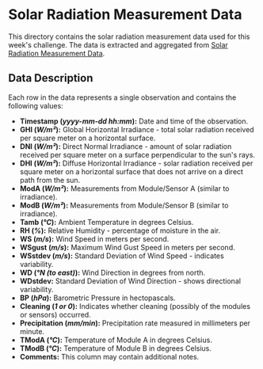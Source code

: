 # Solar Radiation Measurement Data

This directory contains the solar radiation measurement data used for this week's challenge. The data is extracted and aggregated from [Solar Radiation Measurement Data](https://energydata.info/dataset/?q=Solar+Radiation+Measurement&vocab_regions=AFR).

## Data Description

Each row in the data represents a single observation and contains the following values:

- **Timestamp (_yyyy-mm-dd hh:mm_):** Date and time of the observation.
- **GHI (_W/m²_):** Global Horizontal Irradiance - total solar radiation received per square meter on a horizontal surface.
- **DNI (_W/m²_):** Direct Normal Irradiance - amount of solar radiation received per square meter on a surface perpendicular to the sun's rays.
- **DHI (_W/m²_):** Diffuse Horizontal Irradiance - solar radiation received per square meter on a horizontal surface that does not arrive on a direct path from the sun.
- **ModA (_W/m²_):** Measurements from Module/Sensor A (similar to irradiance).
- **ModB (_W/m²_):** Measurements from Module/Sensor B (similar to irradiance).
- **Tamb (_°C_):** Ambient Temperature in degrees Celsius.
- **RH (_%_):** Relative Humidity - percentage of moisture in the air.
- **WS (_m/s_):** Wind Speed in meters per second.
- **WSgust (_m/s_):** Maximum Wind Gust Speed in meters per second.
- **WSstdev (_m/s_):** Standard Deviation of Wind Speed - indicates variability.
- **WD (_°N (to east)_):** Wind Direction in degrees from north.
- **WDstdev:** Standard Deviation of Wind Direction - shows directional variability.
- **BP (_hPa_):** Barometric Pressure in hectopascals.
- **Cleaning (_1 or 0_):** Indicates whether cleaning (possibly of the modules or sensors) occurred.
- **Precipitation (_mm/min_):** Precipitation rate measured in millimeters per minute.
- **TModA (_°C_):** Temperature of Module A in degrees Celsius.
- **TModB (_°C_):** Temperature of Module B in degrees Celsius.
- **Comments:** This column may contain additional notes.
